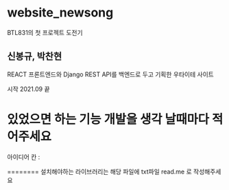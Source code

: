 # website_newsong

BTL831의 첫 프로젝트 도전기

신봉규, 박찬현
------

REACT 프론트엔드와 Django REST API를 백엔드로 두고 기획한 우타이테 사이트 

시작 2021.09 
끝 

있었으면 하는 기능 개발을 생각 날때마다 적어주세요
=========
아이디어 칸 :

========
설치해야하는 라이브러리는 해당 파일에 txt파일 read.me 로 작성해주세요
